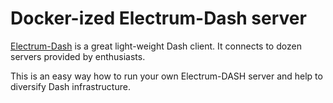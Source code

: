 # Docker-ized Electrum-Dash server

[Electrum-Dash](http://electrum-dash.org) is a great light-weight Dash client. It connects to dozen servers provided by enthusiasts.

This is an easy way how to run your own Electrum-DASH server and help to diversify Dash infrastructure.
